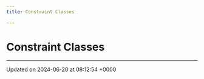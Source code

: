```yaml
---
title: Constraint Classes

---
```


# Constraint Classes








-------------------------------

Updated on 2024-06-20 at 08:12:54 +0000
